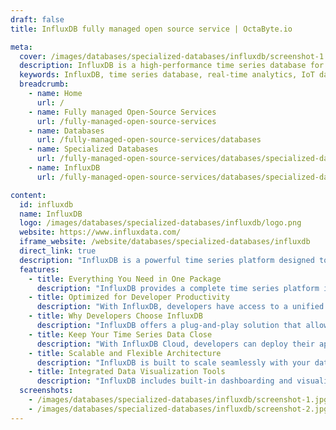 ```yaml
---
draft: false
title: InfluxDB fully managed open source service | OctaByte.io

meta:
  cover: /images/databases/specialized-databases/influxdb/screenshot-1.png
  description: InfluxDB is a high-performance time series database for managing real-time analytics, IoT, and cloud-native applications. It simplifies data management with an easy-to-use API and robust features for developers.
  keywords: InfluxDB, time series database, real-time analytics, IoT database, cloud-native services, data storage, developer-friendly database, InfluxDB features, time-stamped data, real-time applications
  breadcrumb:
    - name: Home
      url: /
    - name: Fully managed Open-Source Services
      url: /fully-managed-open-source-services
    - name: Databases
      url: /fully-managed-open-source-services/databases
    - name: Specialized Databases
      url: /fully-managed-open-source-services/databases/specialized-databases
    - name: InfluxDB
      url: /fully-managed-open-source-services/databases/specialized-databases/influxdb

content:
  id: influxdb
  name: InfluxDB
  logo: /images/databases/specialized-databases/influxdb/logo.png
  website: https://www.influxdata.com/
  iframe_website: /website/databases/specialized-databases/influxdb
  direct_link: true
  description: "InfluxDB is a powerful time series platform designed to help developers build real-time applications for analytics, IoT, and cloud-native services. With InfluxDB, you can handle massive volumes of time-stamped data produced by sensors, applications, and infrastructure, all in a highly efficient and scalable manner. Whether you are managing IoT devices, tracking application performance, or processing sensor data, InfluxDB provides a seamless solution with a unified API for easy integration. It’s optimized for speed, scalability, and ease of use, allowing developers to quickly deploy real-time applications with minimal code and effort."
  features:
    - title: Everything You Need in One Package
      description: "InfluxDB provides a complete time series platform in a single binary. It includes a multi-tenanted time series database, UI and dashboarding tools, background processing, and monitoring agents, making deployment simple and secure."
    - title: Optimized for Developer Productivity
      description: "With InfluxDB, developers have access to a unified API for data ingestion, querying, storage, and visualization. The platform supports 10 programming languages, including Go, Java, PHP, and Python, and offers command-line tools for maximum flexibility."
    - title: Why Developers Choose InfluxDB
      description: "InfluxDB offers a plug-and-play solution that allows developers to focus on building the features users need. The platform’s UI and API are highly intuitive, with comprehensive documentation tailored for engineers."
    - title: Keep Your Time Series Data Close
      description: "With InfluxDB Cloud, developers can deploy their applications close to the data source, reducing latency and unnecessary costs. It supports deployment on your preferred cloud provider anywhere in the world."
    - title: Scalable and Flexible Architecture
      description: "InfluxDB is built to scale seamlessly with your data needs. Whether you're tracking millions of data points or processing large streams of sensor data, InfluxDB can handle it all with ease."
    - title: Integrated Data Visualization Tools
      description: "InfluxDB includes built-in dashboarding and visualization tools, allowing you to analyze and monitor time series data without relying on third-party tools. Easily create custom visualizations to track performance and trends."
  screenshots:
    - /images/databases/specialized-databases/influxdb/screenshot-1.jpg
    - /images/databases/specialized-databases/influxdb/screenshot-2.jpg
---
```

